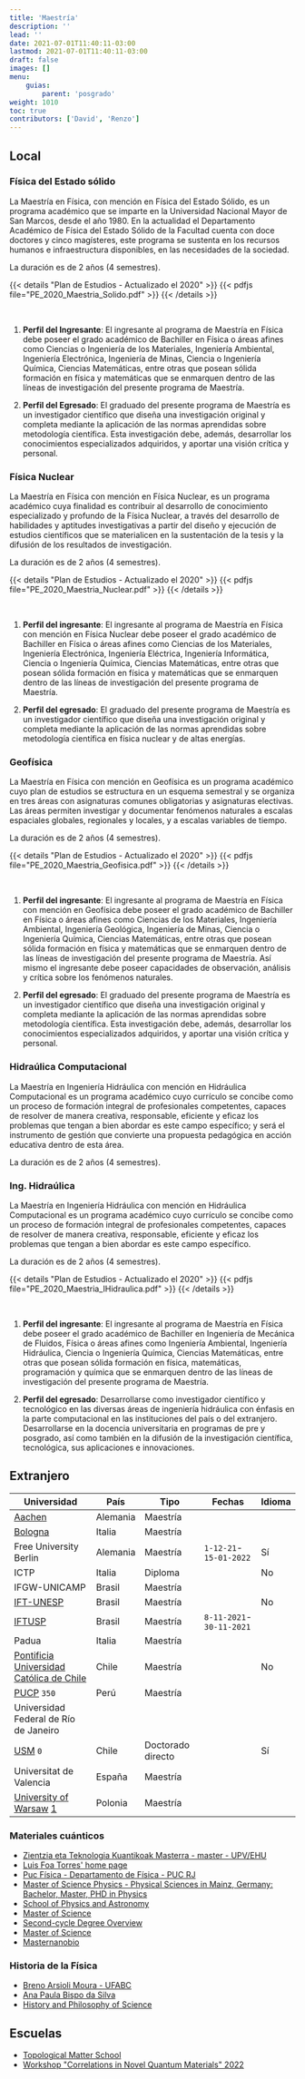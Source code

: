 ```yaml
---
title: 'Maestría'
description: ''
lead: ''
date: 2021-07-01T11:40:11-03:00
lastmod: 2021-07-01T11:40:11-03:00
draft: false
images: []
menu:
    guias:
        parent: 'posgrado'
weight: 1010
toc: true
contributors: ['David', 'Renzo']
---
```


## Local

### Física del Estado sólido

La Maestría en Física, con mención en Física del Estado Sólido, es un programa académico que se imparte en la Universidad Nacional Mayor de San Marcos, desde el año 1980. En la actualidad el Departamento Académico de Física del Estado Sólido de la Facultad cuenta con doce doctores y cinco magísteres, este programa se sustenta en los recursos humanos e infraestructura disponibles, en las necesidades de la sociedad.

La duración es de 2 años (4 semestres).

{{< details "Plan de Estudios - Actualizado el 2020" >}} {{< pdfjs file="PE_2020_Maestria_Solido.pdf" >}} {{< /details >}}

<br>

1. **Perfil del Ingresante**: El ingresante al programa de Maestría en Física debe poseer el grado académico de Bachiller en Física o áreas afines como Ciencias o Ingeniería de los Materiales, Ingeniería Ambiental, Ingeniería Electrónica, Ingeniería de Minas, Ciencia o Ingeniería Química, Ciencias Matemáticas, entre otras que posean sólida formación en física y matemáticas que se enmarquen dentro de las líneas de investigación del presente programa de Maestría.

2. **Perfil del Egresado**: El graduado del presente programa de Maestría es un investigador científico que diseña una investigación original y completa mediante la aplicación de las normas aprendidas sobre metodología científica. Esta investigación debe, además, desarrollar los conocimientos especializados adquiridos, y aportar una visión crítica y personal.

### Física Nuclear

La Maestría en Física con mención en Física Nuclear, es un programa académico cuya finalidad es contribuir al desarrollo de conocimiento especializado y profundo de la Física Nuclear, a través del desarrollo de habilidades y aptitudes investigativas a partir del diseño y ejecución de estudios científicos que se materialicen en la sustentación de la tesis y la difusión de los resultados de investigación.

La duración es de 2 años (4 semestres).

{{< details "Plan de Estudios - Actualizado el 2020" >}} {{< pdfjs file="PE_2020_Maestria_Nuclear.pdf" >}} {{< /details >}}

<br>

1. **Perfil del ingresante**: El ingresante al programa de Maestría en Física con mención en Física Nuclear debe poseer el grado académico de Bachiller en Física o áreas afines como Ciencias de los Materiales, Ingeniería Electrónica, Ingeniería Eléctrica, Ingeniería Informática, Ciencia o Ingeniería Química, Ciencias Matemáticas, entre otras que posean sólida formación en física y matemáticas que se enmarquen dentro de las líneas de investigación del presente programa de Maestría.

2. **Perfil del egresado**: El graduado del presente programa de Maestría es un investigador científico que diseña una investigación original y completa mediante la aplicación de las normas aprendidas sobre metodología científica en física nuclear y de altas energías.

### Geofísica

La Maestría en Física con mención en Geofísica es un programa académico cuyo plan de estudios se estructura en un esquema semestral y se organiza en tres áreas con asignaturas comunes obligatorias y asignaturas electivas. Las áreas permiten investigar y documentar fenómenos naturales a escalas espaciales globales, regionales y locales, y a escalas variables de tiempo.

La duración es de 2 años (4 semestres).

{{< details "Plan de Estudios - Actualizado el 2020" >}} {{< pdfjs file="PE_2020_Maestria_Geofisica.pdf" >}} {{< /details >}}

<br>

1. **Perfil del ingresante**: El ingresante al programa de Maestría en Física con mención en Geofísica debe poseer el grado académico de Bachiller en Física o áreas afines como Ciencias de los Materiales, Ingeniería Ambiental, Ingeniería Geológica, Ingeniería de Minas, Ciencia o Ingeniería Química, Ciencias Matemáticas, entre otras que posean sólida formación en física y matemáticas que se enmarquen dentro de las líneas de investigación del presente programa de Maestría. Así mismo el ingresante debe poseer capacidades de observación, análisis y crítica sobre los fenómenos naturales.

2. **Perfil del egresado**: El graduado del presente programa de Maestría es un investigador científico que diseña una investigación original y completa mediante la aplicación de las normas aprendidas sobre metodología científica. Esta investigación debe, además, desarrollar los conocimientos especializados adquiridos, y aportar una visión crítica y personal.

### Hidraúlica Computacional

La Maestría en Ingeniería Hidráulica con mención en Hidráulica Computacional es un programa académico cuyo currículo se concibe como un proceso de formación integral de profesionales competentes, capaces de resolver de manera creativa, responsable, eficiente y eficaz los problemas que tengan a bien abordar es este campo específico; y será el instrumento de gestión que convierte una propuesta pedagógica en acción educativa dentro de esta área.

La duración es de 2 años (4 semestres).

### Ing. Hidraúlica

La Maestría en Ingeniería Hidráulica con mención en Hidráulica Computacional es un programa académico cuyo currículo se concibe como un proceso de formación integral de profesionales competentes, capaces de resolver de manera creativa, responsable, eficiente y eficaz los problemas que tengan a bien abordar es este campo específico.

La duración es de 2 años (4 semestres).

{{< details "Plan de Estudios - Actualizado el 2020" >}} {{< pdfjs file="PE_2020_Maestria_IHidraulica.pdf" >}} {{< /details >}}

<br>

1. **Perfil del ingresante**: El ingresante al programa de Maestría en Física debe poseer el grado académico de Bachiller en Ingeniería de Mecánica de Fluidos, Física o áreas afines como Ingeniería Ambiental, Ingeniería Hidráulica, Ciencia o Ingeniería Química, Ciencias Matemáticas, entre otras que posean sólida formación en física, matemáticas, programación y química que se enmarquen dentro de las líneas de investigación del presente programa de Maestría.

2. **Perfil del egresado**: Desarrollarse como investigador científico y tecnológico en las diversas áreas de ingeniería hidráulica con énfasis en la parte computacional en las instituciones del país o del extranjero. Desarrollarse en la docencia universitaria en programas de pre y posgrado, así como también en la difusión de la investigación científica, tecnológica, sus aplicaciones e innovaciones.

## Extranjero

| Universidad | País | Tipo | Fechas | Idioma |
| --- | --- | --- | --- | --- |
| [Aachen](https://www2.daad.de/deutschland/studienangebote/international-programmes/en/detail/4516/) | Alemania | Maestría |  |  |
| [Bologna](https://corsi.unibo.it/2cycle/Physics) | Italia | Maestría |  |  |
| Free University Berlin | Alemania | Maestría | `1-12-21`-`15-01-2022` | Sí |
| ICTP | Italia | Diploma |  | No |
| IFGW-UNICAMP | Brasil | Maestría |  |  |
| [IFT-UNESP](https://www.ift.unesp.br/#!/en/post-graduate/enroll/) | Brasil | Maestría |  | No |
| [IFTUSP](https://portal.if.usp.br/pg/pt-br/node/1304) | Brasil | Maestría | `8-11-2021`-`30-11-2021` |  |
| Padua | Italia | Maestría |  |  |
| [Pontificia Universidad Católica de Chile](https://fisica.uc.cl/item-3/magister-en-fisica#sobre-el-mag%C3%ADster) | Chile | Maestría |  | No |
| [PUCP](https://bit.ly/3GCzVj2) `350` | Perú | Maestría |  |  |
| Universidad Federal de Río de Janeiro |  |  |  |  |
| [USM](https://doctoradofisica.usm.cl/) `0` | Chile | Doctorado directo |  | Sí |
| Universitat de Valencia | España | Maestría |  |  |
| [University of Warsaw](https://www.fuw.edu.pl/faculty-of-physics-home.html) [1](https://nawa.gov.pl/en/students/foreign-students/the-ignacy-lukasiewicz-scholarship-programme) | Polonia | Maestría |  |  |

### Materiales cuánticos

-   [Zientzia eta Teknologia Kuantikoak Masterra - master - UPV/EHU](https://www.ehu.eus/es/web/master/master-ciencia-tecnologia-cuanticas)
-   [Luis Foa Torres' home page](https://www.foatorres.com/)
-   [Puc Física - Departamento de Física - PUC RJ](https://www.fis.puc-rio.br/en/)
-   [Master of Science Physics - Physical Sciences in Mainz, Germany: Bachelor, Master, PHD in Physics](https://physics.uni-mainz.de/en/degrees/master-of-science-in-physics/)
-   [School of Physics and Astronomy](https://cse.umn.edu/physics)
-   [Master of Science](https://www.physik.fu-berlin.de/en/studium/master/index.html)
-   [Second-cycle Degree Overview](https://physics.dfa.unipd.it/index.php?id=143)
-   [Master of Science](https://physik.uni-koeln.de/index.php?id=171)
-   [Masternanobio](https://www.masternanobio.es/)

### Historia de la Física

-   [Breno Arsioli Moura - UFABC](https://web.archive.org/web/20230316141039/https://www.brenoam.com/)
-   [Ana Paula Bispo da Silva](https://www.ghtc.usp.br/apbs-cur.htm)
-   [History and Philosophy of Science](https://www.uu.nl/masters/en/history-and-philosophy-science)

## Escuelas

-   [Topological Matter School](https://tms-dipc.org/)
-   [Workshop "Correlations in Novel Quantum Materials" 2022](https://www.fkf.mpg.de/cnqm2022)
